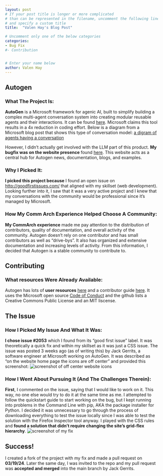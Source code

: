 ```yaml
---
layout: post
# If your post title is longer or more complicated
# than can be represented in the filename, uncomment the following line
# and specify a custom title
title:  "Valen Hay's Blog Post"

# Uncomment only one of the below categories
categories: 
- Bug Fix
#- Contribution


# Enter your name below
author: Valen Hay
---
```

## Autogen
### What The Project Is:
**AutoGen** is a Microsoft framework for agenic AI, built to simplify building a complex multi-agent conversation system into creating modular reusable agents and their interactions. It can be found [here](https://github.com/microsoft/autogen). Microsoft claims this tool results in a 4x reduction in coding effort. Below is a diagram from a Microsoft blog post that shows this type of conversation model:
[a digram of agents having a conversation](https://veh3546.github.io/assets/AutoGen_Fig1.png)

However, I didn’t actually get involved with the LLM part of this product. **My bugfix was on the website presence** found [here](https://microsoft.github.io/autogen/). This website acts as a central hub for Autogen news, documentation, blogs, and examples. 

### Why I Picked It:
**I picked this project because** I found an open issue on http://goodfirstissues.com/ that aligned with my skillset (web development). Looking further into it, I saw that it was a very active project and I knew that my conversations with the community would be professional since it’s managed by Microsoft.  

### How My Comm Arch Experience Helped Choose A Community:

**My CommArch experience** made me pay attention to the distribution of contributors, quality of documentation, and overall activity of the community. Autogen doesn’t rely on one contributor and has small contributors as well as “drive-bys”. It also has organized and extensive documentation and increasing levels of activity. From this information, I decided that Autogen is a stable community to contribute to. 

## Contributing
### What resources Were Already Available:
Autogen has lots of **user resources** [here](https://microsoft.github.io/autogen/docs/Getting-Started) and a contributor guide [here](https://microsoft.github.io/autogen/docs/contributor-guide).  It uses the Microsoft open source [Code of Conduct](https://opensource.microsoft.com/codeofconduct/) and the github lists a Creative Commons Public License and an MIT liscense.

## The Issue
### How I Picked My Issue And What It Was:
**I chose issue  #2053** which I found from its “good first issue” label. It was theoretically a quick fix and within my skillset as it was just a CSS issue. The issue was posted 3 weeks ago (as of writing this) by Jack Gerrits, a software engineer at Microsoft working on AutoGen. It was described as “on the website home page the icons are off center” and provided this screenshot:
![screenshot of off center website icons](/assets/offcenter.png)

### How I Went About Pursuing It (And The Challenges Therein): 
**First**, I commented on the issue, saying that I would like to work on it. This way, no one else would try to do it at the same time as me. I attempted to follow the quickstart guide to start working on the bug, but I kept running into problems in the Command Line with pip, AKA the package installer for Python. I decided it was unnecessary to go through the process of downloading everything to test the issue locally since I was able to test the solution with the Firefox Inspector tool anyway. I played with the CSS rules and **found a solution that didn’t require changing the site’s grid-flex hierarchy**.
![screenshot of my fix](/assets/fix.png)

## Success!
I created a fork of the project with my fix and made a pull request on **03/19/24**. Later the same day, I was invited to the repo and my pull request was **accepted and merged** into the main branch by Jack Gerrits. 







